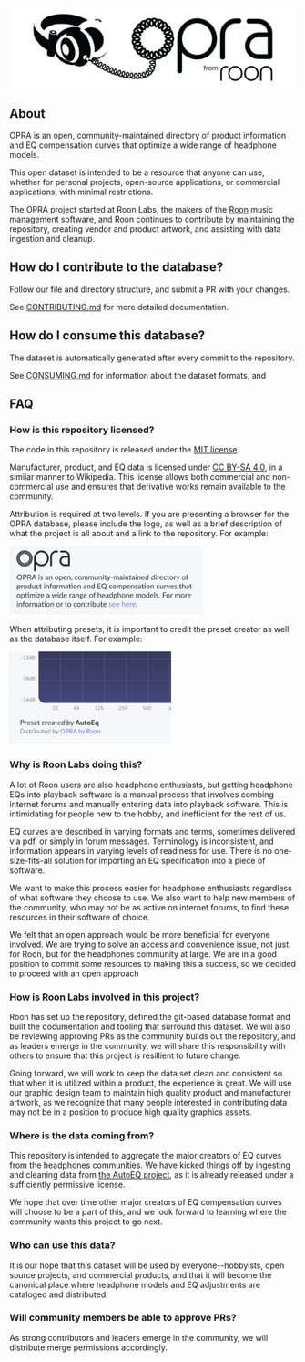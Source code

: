 <p align='center'><img src="images/logo.png" alt="My Logo" width="512" /></p>

## About

OPRA is an open, community-maintained directory of product information and EQ compensation 
curves that optimize a wide range of headphone models. 

This open dataset is intended to be a resource that anyone can use, whether for
personal projects, open-source applications, or commercial applications, with
minimal restrictions.

The OPRA project started at Roon Labs, the makers of the [Roon](https://roon.app) music 
management software, and Roon continues to contribute by maintaining the repository, 
creating vendor and product artwork, and assisting with data ingestion and cleanup.

## How do I contribute to the database?

Follow our file and directory structure, and submit a PR with your changes.

See [CONTRIBUTING.md](docs/CONTRIBUTING.md) for more detailed documentation.

## How do I consume this database?

The dataset is automatically generated after every commit to the repository.

See [CONSUMING.md](docs/CONSUMING.md) for information about the dataset formats, and 

## FAQ

### How is this repository licensed?

The code in this repository is released under the [MIT license](https://opensource.org/license/mit).

Manufacturer, product, and EQ data is licensed under [CC BY-SA 4.0](https://creativecommons.org/licenses/by-sa/4.0/legalcode.en), in a similar
manner to Wikipedia. This license allows both commercial and non-commercial use and
ensures that derivative works remain available to the community.

Attribution is required at two levels. If you are presenting a browser for the 
OPRA database, please include the logo, as well as a brief description of what the 
project is all about and a link to the repository. For example:

<img src="images/opra_attribution_sample.png" alt="OPRA attribution sample" />

When attributing presets, it is important to credit the preset creator as well 
as the database itself. For example:

<img src="images/preset_attribution_sample.png" alt="Preset attribution sample" />

### Why is Roon Labs doing this?

A lot of Roon users are also headphone enthusiasts, but getting headphone EQs
into playback software is a manual process that involves combing internet forums 
and manually entering data into playback software. This is intimidating for people
new to the hobby, and inefficient for the rest of us.

EQ curves are described in varying formats and terms, sometimes delivered via pdf,
or simply in forum messages. Terminology is inconsistent, and information appears
in varying levels of readiness for use. There is no one-size-fits-all solution 
for importing an EQ specification into a piece of software.

We want to make this process easier for headphone enthusiasts regardless of what 
software they choose to use. We also want to help new members of the community, who 
may not be as active on internet forums, to find these resources in their software of 
choice.

We felt that an open approach would be more beneficial for everyone involved. We are 
trying to solve an access and convenience issue, not just for Roon, but for the 
headphones community at large. We are in a good position to commit some resources to 
making this a success, so we decided to proceed with an open approach

### How is Roon Labs involved in this project?

Roon has set up the repository, defined the git-based database format and built the
documentation and tooling that surround this dataset. We will also be reviewing approving
PRs as the community builds out the repository, and as leaders emerge in the community,
we will share this responsibility with others to ensure that this project is resillient 
to future change.

Going forward, we will work to keep the data set clean and consistent so that when it
is utilized within a product, the experience is great. We will use our graphic design team 
to maintain high quality product and manufacturer artwork, as we recognize that many people 
interested in contributing data may not be in a position to produce high quality graphics assets.

### Where is the data coming from?

This repository is intended to aggregate the major creators of EQ curves from
the headphones communities. We have kicked things off by ingesting and cleaning data 
from [the AutoEQ project](https://github.com/jaakkopasanen/AutoEq), as it is already 
released under a sufficiently permissive license. 

We hope that over time other major creators of EQ compensation curves will choose to be 
a part of this, and we look forward to learning where the community wants this project
to go next.

### Who can use this data?

It is our hope that this dataset will be used by everyone--hobbyists, open source
projects, and commercial products, and that it will become the canonical place where 
headphone models and EQ adjustments are cataloged and distributed.

### Will community members be able to approve PRs?

As strong contributors and leaders emerge in the community, we will distribute merge
permissions accordingly.
